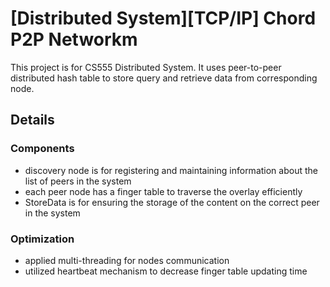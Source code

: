 # [Distributed System][TCP/IP] Chord P2P Networkm
This project is for CS555 Distributed System. It uses peer-to-peer distributed hash table to store query and retrieve data from corresponding node. 
## Details
### Components
* discovery node is for registering and maintaining information about the list of peers in the system
* each peer node has a finger table to traverse the overlay efficiently
* StoreData is for ensuring the storage of the content on the correct peer in the system
### Optimization
* applied multi-threading for nodes communication
* utilized heartbeat mechanism to decrease finger table updating time
